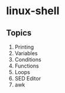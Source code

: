 # linux-shell
Topics
-------
1. Printing
2. Variables
3. Conditions
4. Functions
5. Loops
6. SED Editor
7. awk
